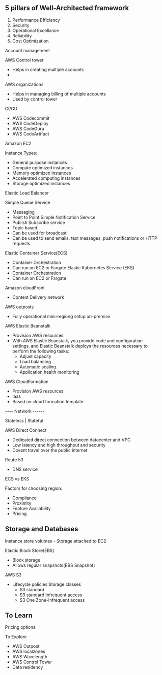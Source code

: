 5 pillars of Well-Architected framework
---
1) Performance Efficiency
2) Security
3) Operational Excellance
4) Reliability
5) Cost Optimization

Account management

AWS Control tower
- Helps in creating multiple accounts
-

AWS organizations
- Helps in managing billing of multiple accounts
- Used by control tower


CI/CD
- AWS Codecommit
- AWS CodeDeploy
- AWS CodeGuru
- AWS CodeArtifact


Amazon EC2

Instance Types:
- General purpose instances
- Compute optimized instances
- Memory optimized instances
- Accelerated computing instances
- Storage optimized instances


Elastic Load Balancer


Simple Queue Service
- Messaging
- Point to Point
  Simple Notification Service
- Publish Subscribe service
- Topic based
- Can be used for broadcast
- Can be used to send emails, text messages, push notifications or HTTP requests

Elastic Container Service(ECS)
- Container Orchestration
- Can run on EC2 or Fargate
  Elastic Kubernetes Service (EKS)
- Container Orchestration
- Can run on EC2 or Fargate

Amazon cloudFront
- Content Delivery network

AWS outposts
- Fully operational mini-regiong setup on-premise


AWS Elastic Beanstalk
- Provision AWS resources
- With AWS Elastic Beanstalk, you provide code and configuration settings, and Elastic Beanstalk deploys the resources necessary to perform the following tasks:
    - Adjust capacity
    - Load balancing
    - Automatic scaling
    - Application health monitoring

AWS CloudFormation
- Provision AWS resources
- Iaas
- Based on cloud formation template

---- Network ------

Stateless | Stateful

AWS Direct Connect
- Dedicated direct connection between datacenter and VPC
- Low latency and high throughput and security
- Doesnt travel over the public internet

Route 53
- DNS service

ECS vs EKS

Factors for choosing region:
- Compliance
- Proximity
- Feature Availability
- Pricing

Storage and Databases
-------
Instance store volumes - Storage attached to EC2

Elastic Block Store(EBS)
- Block storage
- Allows regular snapshots(EBS Snapshot)

AWS S3
- Lifecycle policies
  Storage classes
    - S3 standard
    - S3 standard Infrequent access
    - S3 One Zone-Infrequent access

To Learn
---

Pricing options


To Explore
- AWS Outpost
- AWS localzones
- AWS Wavelength
- AWS Control Tower
- Data residency